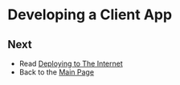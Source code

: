# Developing a Client App

## Next

+ Read [Deploying to The Internet](deploy.md)
+ Back to the [Main Page](index.md)
